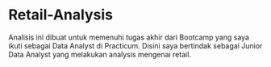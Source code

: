 # Retail-Analysis
Analisis ini dibuat untuk memenuhi tugas akhir dari Bootcamp yang saya ikuti sebagai Data Analyst di Practicum. Disini saya bertindak sebagai Junior Data Analyst yang melakukan analysis mengenai retail.
